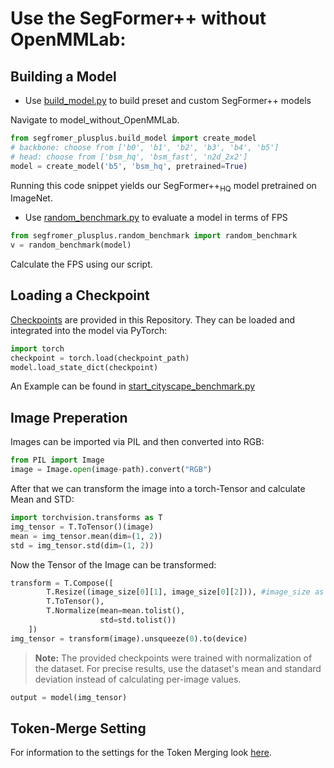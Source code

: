 # Use the SegFormer++ without OpenMMLab:

## Building a Model

- Use [build_model.py](../../model_without_OpenMMLab/segformer_plusplus/build_model.py) to build preset and custom SegFormer++ models

Navigate to model_without_OpenMMLab.
```python
from segfromer_plusplus.build_model import create_model
# backbone: choose from ['b0', 'b1', 'b2', 'b3', 'b4', 'b5']
# head: choose from ['bsm_hq', 'bsm_fast', 'n2d_2x2']
model = create_model('b5', 'bsm_hq', pretrained=True)
```
Running this code snippet yields our SegFormer++<sub>HQ</sub> model pretrained on ImageNet.

- Use [random_benchmark.py](../../model_without_OpenMMLab/segformer_plusplus/random_benchmark.py) to evaluate a model in terms of FPS

```python
from segfromer_plusplus.random_benchmark import random_benchmark
v = random_benchmark(model)
```
Calculate the FPS using our script.

## Loading a Checkpoint

[Checkpoints](../../README.md) are provided in this Repository.
They can be loaded and integrated into the model via PyTorch:
```python
import torch
checkpoint = torch.load(checkpoint_path)
model.load_state_dict(checkpoint)
```
An Example can be found in [start_cityscape_benchmark.py](../../model_without_OpenMMLab/segformer_plusplus/start_cityscape_benchmark.py)

## Image Preperation

Images can be imported via PIL and then converted into RGB:

```python
from PIL import Image
image = Image.open(image-path).convert("RGB")
```

After that we can transform the image into a torch-Tensor and calculate Mean and STD:

```python
import torchvision.transforms as T
img_tensor = T.ToTensor()(image)
mean = img_tensor.mean(dim=(1, 2))
std = img_tensor.std(dim=(1, 2))
```

Now the Tensor of the Image can be transformed:

```python
transform = T.Compose([
        T.Resize((image_size[0][1], image_size[0][2])), #image_size as wished
        T.ToTensor(),
        T.Normalize(mean=mean.tolist(),
                    std=std.tolist())
    ])
img_tensor = transform(image).unsqueeze(0).to(device)
```

> **Note:** The provided checkpoints were trained with normalization of the dataset. 
> For precise results, use the dataset's mean and standard deviation instead of calculating per-image values.

```python
output = model(img_tensor)
```

## Token-Merge Setting

For information to the settings for the Token Merging look [here](../../docs/run/token_merging.md).

